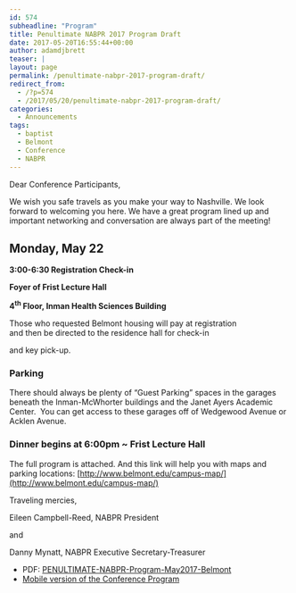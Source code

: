 ```yaml
---
id: 574
subheadline: "Program"
title: Penultimate NABPR 2017 Program Draft
date: 2017-05-20T16:55:44+00:00
author: adamdjbrett
teaser: |
layout: page
permalink: /penultimate-nabpr-2017-program-draft/
redirect_from:
  - /?p=574
  - /2017/05/20/penultimate-nabpr-2017-program-draft/
categories:
  - Announcements
tags:
  - baptist
  - Belmont
  - Conference
  - NABPR
---
```

Dear Conference Participants,

We wish you safe travels as you make your way to Nashville. We look forward to welcoming you here. We have a great program lined up and important networking and conversation are always part of the meeting!

## **Monday, May 22**

**3:00-6:30 Registration Check-in**

**Foyer of Frist Lecture Hall**

**4<sup>th</sup> Floor, Inman Health Sciences Building**

Those who requested Belmont housing will pay at registration  
and then be directed to the residence hall for check-in

and key pick-up.

### **Parking**

There should always be plenty of &#8220;Guest Parking&#8221; spaces in the garages beneath the Inman-McWhorter buildings and the Janet Ayers Academic Center.  You can get access to these garages off of Wedgewood Avenue or Acklen Avenue.

### **Dinner begins at <span data-term="goog_1008384066">6:00pm</span> ~ Frist Lecture Hall**

The full program is attached. And this link will help you with maps and parking locations: [http://www.belmont.edu/campus-map/](http://www.belmont.edu/campus-map/)

Traveling mercies,

Eileen Campbell-Reed, NABPR President

and

Danny Mynatt, NABPR Executive Secretary-Treasurer

  * PDF: [PENULTIMATE-NABPR-Program-May2017-Belmont](/wp-content/uploads/2017/05/PENULTIMATE-NABPR-Program-May2017-Belmont.pdf)
  * [Mobile version of the Conference Program](/meetings/2017-annual-meeting-nabpr-program/)
